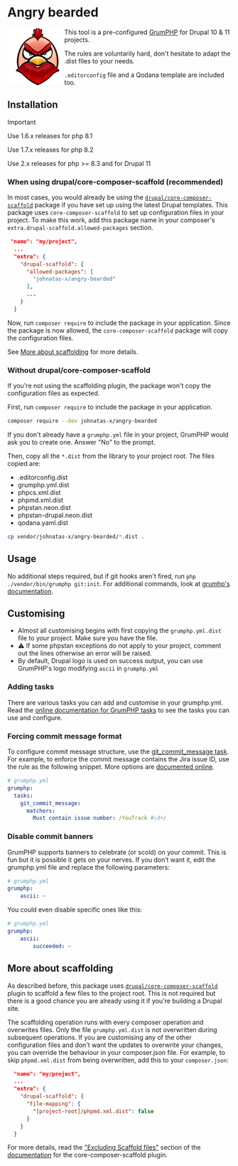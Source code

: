 # Angry bearded

<img src="resources/angry-bearderd.png" align="left" width="128"/>

This tool is a pre-configured [GrumPHP](https://github.com/phpro/grumphp) for Drupal 10 & 11 projects.

The rules are voluntarily hard, don't hesitate to adapt the .dist files to your needs.

`.editorconfig` file and a Qodana template are included too.

## Installation

> [!IMPORTANT]  
> Use 1.6.x releases for php 8.1
> 
> Use 1.7.x releases for php 8.2
> 
> Use 2.x releases for php >= 8.3 and for Drupal 11

### When using drupal/core-composer-scaffold (recommended)

In most cases, you would already be using the [`drupal/core-composer-scaffold`](https://packagist.org/packages/drupal/core-composer-scaffold) package if you have set up using the latest Drupal templates. This package uses `core-composer-scaffold` to set up configuration files in your project. To make this work, add this package name in your composer's `extra.drupal-scaffold.allowed-packages` section.

```json
 "name": "my/project",
  ...
  "extra": {
    "drupal-scaffold": {
      "allowed-packages": [
        "johnatas-x/angry-bearded"
      ],
      ...
    }
  }
```

Now, run `composer require` to include the package in your application. Since the package is now allowed, the `core-composer-scaffold` package will copy the configuration files.

See [More about scaffolding](#more-about-scaffolding) for more details.

### Without drupal/core-composer-scaffold

If you're not using the scaffolding plugin, the package won't copy the configuration files as expected.

First, run `composer require` to include the package in your application.

```bash
composer require --dev johnatas-x/angry-bearded
```

If you don't already have a `grumphp.yml` file in your project, GrumPHP would ask you to create one. Answer "No" to the prompt.

Then, copy all the `*.dist` from the library to your project root. The files copied are:

* .editorconfig.dist
* grumphp.yml.dist
* phpcs.xml.dist
* phpmd.xml.dist
* phpstan.neon.dist
* phpstan-drupal.neon.dist
* qodana.yaml.dist

```bash
cp vendor/johnatas-x/angry-bearded/*.dist .
```

## Usage

No additional steps required, but if git hooks aren't fired, run `php ./vendor/bin/grumphp git:init`. For additional commands, look at [grumhp's documentation](https://github.com/phpro/grumphp/blob/master/doc/commands.md).

## Customising

* Almost all customising begins with first copying the `grumphp.yml.dist` file to your project. Make sure you have the file.
* :warning: If some phpstan exceptions do not apply to your project, comment out the lines otherwise an error will be raised.
* By default, Drupal logo is used on success output, you can use GrumPHP's logo modifying `ascii` in `grumphp.yml`

### Adding tasks

There are various tasks you can add and customise in your grumphp.yml. Read the [online documentation for GrumPHP tasks](https://github.com/phpro/grumphp/blob/master/doc/tasks.md) to see the tasks you can use and configure.

### Forcing commit message format

To configure commit message structure, use the [git_commit_message task](https://github.com/phpro/grumphp/blob/master/doc/tasks/git_commit_message.md). For example, to enforce the commit message contains the Jira issue ID, use the rule as the following snippet. More options are [documented online](https://github.com/phpro/grumphp/blob/master/doc/tasks/git_commit_message.md).

```yaml
# grumphp.yml
grumphp:
  tasks:
    git_commit_message:
      matchers:
        Must contain issue number: /YouTrack #\d+/
```

### Disable commit banners

GrumPHP supports banners to celebrate (or scold) on your commit. This is fun but it is possible it gets on your nerves. If you don’t want it, edit the grumphp.yml file and replace the following parameters:

```yaml
# grumphp.yml
grumphp:
    ascii: ~
```

You could even disable specific ones like this:

```yaml
# grumphp.yml
grumphp:
    ascii:
        succeeded: ~
```

## More about scaffolding

As described before, this package uses [`drupal/core-composer-scaffold`](https://github.com/drupal/core-composer-scaffold) plugin to scaffold a few files to the project root. This is not required but there is a good chance you are already using it if you're building a Drupal site.

The scaffolding operation runs with every composer operation and overwrites files. Only the file `grumphp.yml.dist` is not overwritten during subsequent operations. If you are customising any of the other configuration files and don't want the updates to overwrite your changes, you can override the behaviour in your composer.json file. For example, to skip `phpmd.xml.dist` from being overwritten, add this to your `composer.json`:

```json
  "name": "my/project",
  ...
  "extra": {
    "drupal-scaffold": {
      "file-mapping": {
        "[project-root]/phpmd.xml.dist": false
      }
    }
  }
```

For more details, read the ["Excluding Scaffold files"](https://github.com/drupal/core-composer-scaffold#excluding-scaffold-files) section of the [documentation](https://github.com/drupal/core-composer-scaffold/blob/8.8.x/README.md) for the core-composer-scaffold plugin.
